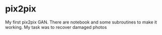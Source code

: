 # pix2pix
My first pix2pix GAN. There are notebook and some subroutines to make it working.
My task was to recover damaged photos
